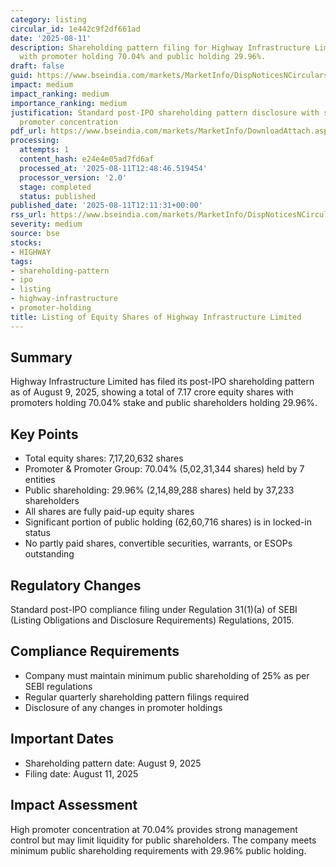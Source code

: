 ```yaml
---
category: listing
circular_id: 1e442c9f2df661ad
date: '2025-08-11'
description: Shareholding pattern filing for Highway Infrastructure Limited post-IPO
  with promoter holding 70.04% and public holding 29.96%.
draft: false
guid: https://www.bseindia.com/markets/MarketInfo/DispNoticesNCirculars.aspx?Noticeid={C7A59C90-A073-4ACC-BC38-058C1FEF17C7}&noticeno=20250811-30&dt=08/11/2025&icount=30&totcount=42&flag=0
impact: medium
impact_ranking: medium
importance_ranking: medium
justification: Standard post-IPO shareholding pattern disclosure with significant
  promoter concentration
pdf_url: https://www.bseindia.com/markets/MarketInfo/DownloadAttach.aspx?id=20250811-30&attachedId=f8e4e9cc-a02b-46f4-bdc3-4aa3708524fc
processing:
  attempts: 1
  content_hash: e24e4e05ad7fd6af
  processed_at: '2025-08-11T12:48:46.519454'
  processor_version: '2.0'
  stage: completed
  status: published
published_date: '2025-08-11T12:11:31+00:00'
rss_url: https://www.bseindia.com/markets/MarketInfo/DispNoticesNCirculars.aspx?Noticeid={C7A59C90-A073-4ACC-BC38-058C1FEF17C7}&noticeno=20250811-30&dt=08/11/2025&icount=30&totcount=42&flag=0
severity: medium
source: bse
stocks:
- HIGHWAY
tags:
- shareholding-pattern
- ipo
- listing
- highway-infrastructure
- promoter-holding
title: Listing of Equity Shares of Highway Infrastructure Limited
---
```


## Summary

Highway Infrastructure Limited has filed its post-IPO shareholding pattern as of August 9, 2025, showing a total of 7.17 crore equity shares with promoters holding 70.04% stake and public shareholders holding 29.96%.

## Key Points

- Total equity shares: 7,17,20,632 shares
- Promoter & Promoter Group: 70.04% (5,02,31,344 shares) held by 7 entities
- Public shareholding: 29.96% (2,14,89,288 shares) held by 37,233 shareholders
- All shares are fully paid-up equity shares
- Significant portion of public holding (62,60,716 shares) is in locked-in status
- No partly paid shares, convertible securities, warrants, or ESOPs outstanding

## Regulatory Changes

Standard post-IPO compliance filing under Regulation 31(1)(a) of SEBI (Listing Obligations and Disclosure Requirements) Regulations, 2015.

## Compliance Requirements

- Company must maintain minimum public shareholding of 25% as per SEBI regulations
- Regular quarterly shareholding pattern filings required
- Disclosure of any changes in promoter holdings

## Important Dates

- Shareholding pattern date: August 9, 2025
- Filing date: August 11, 2025

## Impact Assessment

High promoter concentration at 70.04% provides strong management control but may limit liquidity for public shareholders. The company meets minimum public shareholding requirements with 29.96% public holding.